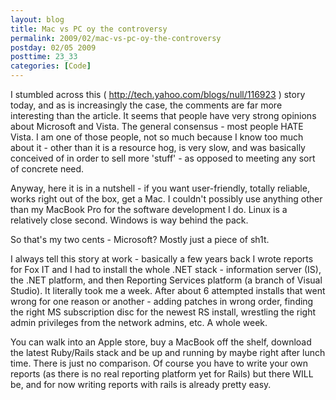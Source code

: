 ```yaml
---
layout: blog
title: Mac vs PC oy the controversy
permalink: 2009/02/mac-vs-pc-oy-the-controversy
postday: 02/05 2009
posttime: 23_33
categories: [Code]
---
```


<p>I stumbled across this ( <a href="http://tech.yahoo.com/blogs/null/116923">http://tech.yahoo.com/blogs/null/116923</a> ) story today, and as is increasingly the case, the comments are far more interesting than the article. It seems that people have very strong opinions about Microsoft and Vista. The general consensus - most people HATE Vista. I am one of those people, not so much because I know too much about it - other than it is a resource hog, is very slow, and was basically conceived of in order to sell more &#039;stuff&#039; - as opposed to meeting any sort of concrete need.</p>
<p>Anyway, here it is in a nutshell - if you want user-friendly, totally reliable, works right out of the box, get a Mac. I couldn&#039;t possibly use anything other than my MacBook Pro for the software development I do. Linux is a relatively close second. Windows is way behind the pack.</p>
<p>So that&#039;s my two cents - Microsoft? Mostly just a piece of sh1t.</p>
<p>I always tell this story at work - basically a few years back I wrote reports for Fox IT and I had to install the whole .NET stack - information server (IS), the .NET platform, and then Reporting Services platform (a branch of Visual Studio). It literally took me a week. After about 6 attempted installs that went wrong for one reason or another - adding patches in wrong order, finding the right MS subscription disc for the newest RS install, wrestling the right admin privileges from the network admins, etc. A whole week.</p>
<p>You can walk into an Apple store, buy a MacBook off the shelf, download the latest Ruby/Rails stack and be up and running by maybe right after lunch time. There is just no comparison. Of course you have to write your own reports (as there is no real reporting platform yet for Rails) but there WILL be, and for now writing reports with rails is already pretty easy.</p>
